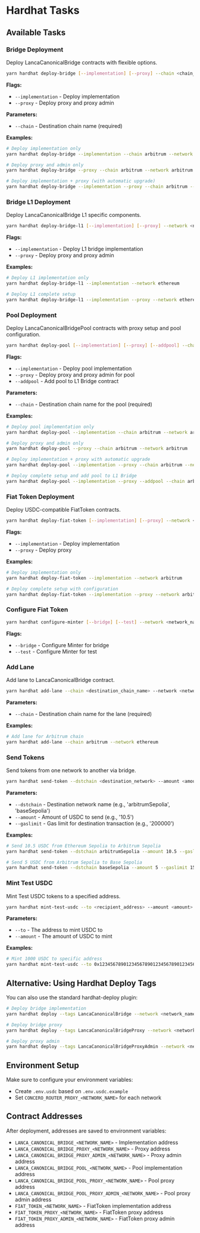 # Hardhat Tasks

## Available Tasks

### Bridge Deployment
Deploy LancaCanonicalBridge contracts with flexible options.

```bash
yarn hardhat deploy-bridge [--implementation] [--proxy] --chain <chain_name> --network <network_name>
```

**Flags:**
- `--implementation` - Deploy implementation
- `--proxy` - Deploy proxy and proxy admin

**Parameters:**
- `--chain` - Destination chain name (required)

**Examples:**
```bash
# Deploy implementation only
yarn hardhat deploy-bridge --implementation --chain arbitrum --network arbitrum

# Deploy proxy and admin only
yarn hardhat deploy-bridge --proxy --chain arbitrum --network arbitrum

# Deploy implementation + proxy (with automatic upgrade)
yarn hardhat deploy-bridge --implementation --proxy --chain arbitrum --network arbitrum
```

### Bridge L1 Deployment
Deploy LancaCanonicalBridge L1 specific components.

```bash
yarn hardhat deploy-bridge-l1 [--implementation] [--proxy] --network <network_name>
```

**Flags:**
- `--implementation` - Deploy L1 bridge implementation
- `--proxy` - Deploy proxy and proxy admin

**Examples:**
```bash
# Deploy L1 implementation only
yarn hardhat deploy-bridge-l1 --implementation --network ethereum

# Deploy L1 complete setup
yarn hardhat deploy-bridge-l1 --implementation --proxy --network ethereum
```

### Pool Deployment
Deploy LancaCanonicalBridgePool contracts with proxy setup and pool configuration.

```bash
yarn hardhat deploy-pool [--implementation] [--proxy] [--addpool] --chain <chain_name> --network <network_name>
```

**Flags:**
- `--implementation` - Deploy pool implementation
- `--proxy` - Deploy proxy and proxy admin for pool
- `--addpool` - Add pool to L1 Bridge contract

**Parameters:**
- `--chain` - Destination chain name for the pool (required)

**Examples:**
```bash
# Deploy pool implementation only
yarn hardhat deploy-pool --implementation --chain arbitrum --network arbitrum

# Deploy proxy and admin only
yarn hardhat deploy-pool --proxy --chain arbitrum --network arbitrum

# Deploy implementation + proxy with automatic upgrade
yarn hardhat deploy-pool --implementation --proxy --chain arbitrum --network arbitrum

# Deploy complete setup and add pool to L1 Bridge
yarn hardhat deploy-pool --implementation --proxy --addpool --chain arbitrum --network arbitrum
```

### Fiat Token Deployment
Deploy USDC-compatible FiatToken contracts.

```bash
yarn hardhat deploy-fiat-token [--implementation] [--proxy] --network <network_name>
```

**Flags:**
- `--implementation` - Deploy implementation
- `--proxy` - Deploy proxy

**Examples:**
```bash
# Deploy implementation only
yarn hardhat deploy-fiat-token --implementation --network arbitrum

# Deploy complete setup with configuration
yarn hardhat deploy-fiat-token --implementation --proxy --network arbitrum
```

### Configure Fiat Token

```bash
yarn hardhat configure-minter [--bridge] [--test] --network <network_name>
```

**Flags:**
- `--bridge` - Configure Minter for bridge
- `--test` - Configure Minter for test

### Add Lane
Add lane to LancaCanonicalBridge contract.

```bash
yarn hardhat add-lane --chain <destination_chain_name> --network <network_name>
```

**Parameters:**
- `--chain` - Destination chain name for the lane (required)

**Examples:**
```bash
# Add lane for Arbitrum chain
yarn hardhat add-lane --chain arbitrum --network ethereum
```

### Send Tokens
Send tokens from one network to another via bridge.

```bash
yarn hardhat send-token --dstchain <destination_network> --amount <amount> --gaslimit <gas_limit> --network <source_network>
```

**Parameters:**
- `--dstchain` - Destination network name (e.g., 'arbitrumSepolia', 'baseSepolia')
- `--amount` - Amount of USDC to send (e.g., '10.5')
- `--gaslimit` - Gas limit for destination transaction (e.g., '200000')

**Examples:**
```bash
# Send 10.5 USDC from Ethereum Sepolia to Arbitrum Sepolia
yarn hardhat send-token --dstchain arbitrumSepolia --amount 10.5 --gaslimit 200000 --network ethereumSepolia

# Send 5 USDC from Arbitrum Sepolia to Base Sepolia
yarn hardhat send-token --dstchain baseSepolia --amount 5 --gaslimit 150000 --network arbitrumSepolia
```

### Mint Test USDC
Mint Test USDC tokens to a specified address.

```bash
yarn hardhat mint-test-usdc --to <recipient_address> --amount <amount> --network <network_name>
```

**Parameters:**
- `--to` - The address to mint USDC to
- `--amount` - The amount of USDC to mint

**Examples:**
```bash
# Mint 1000 USDC to specific address
yarn hardhat mint-test-usdc --to 0x1234567890123456789012345678901234567890 --amount 1000000000 --network arbitrumSepolia
```

## Alternative: Using Hardhat Deploy Tags

You can also use the standard hardhat-deploy plugin:

```bash
# Deploy bridge implementation
yarn hardhat deploy --tags LancaCanonicalBridge --network <network_name>

# Deploy bridge proxy
yarn hardhat deploy --tags LancaCanonicalBridgeProxy --network <network_name>

# Deploy proxy admin
yarn hardhat deploy --tags LancaCanonicalBridgeProxyAdmin --network <network_name>
```

## Environment Setup

Make sure to configure your environment variables:
- Create `.env.usdc` based on `.env.usdc.example`
- Set `CONCERO_ROUTER_PROXY_<NETWORK_NAME>` for each network

## Contract Addresses

After deployment, addresses are saved to environment variables:
- `LANCA_CANONICAL_BRIDGE_<NETWORK_NAME>` - Implementation address
- `LANCA_CANONICAL_BRIDGE_PROXY_<NETWORK_NAME>` - Proxy address
- `LANCA_CANONICAL_BRIDGE_PROXY_ADMIN_<NETWORK_NAME>` - Proxy admin address
- `LANCA_CANONICAL_BRIDGE_POOL_<NETWORK_NAME>` - Pool implementation address
- `LANCA_CANONICAL_BRIDGE_POOL_PROXY_<NETWORK_NAME>` - Pool proxy address
- `LANCA_CANONICAL_BRIDGE_POOL_PROXY_ADMIN_<NETWORK_NAME>` - Pool proxy admin address
- `FIAT_TOKEN_<NETWORK_NAME>` - FiatToken implementation address
- `FIAT_TOKEN_PROXY_<NETWORK_NAME>` - FiatToken proxy address
- `FIAT_TOKEN_PROXY_ADMIN_<NETWORK_NAME>` - FiatToken proxy admin address 